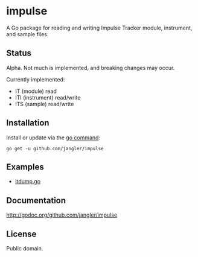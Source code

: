 impulse
=======
A Go package for reading and writing Impulse Tracker module, instrument, and
sample files.

Status
------
Alpha. Not much is implemented, and breaking changes may occur.

Currently implemented:

- IT (module) read
- ITI (instrument) read/write
- ITS (sample) read/write

Installation
------------
Install or update via the [go command](http://golang.org/cmd/go/):

	go get -u github.com/jangler/impulse

Examples
--------
- [itdump.go](https://github.com/jangler/tools/blob/master/itdump/itdump.go)

Documentation
-------------
<http://godoc.org/github.com/jangler/impulse>

License
-------
Public domain.
